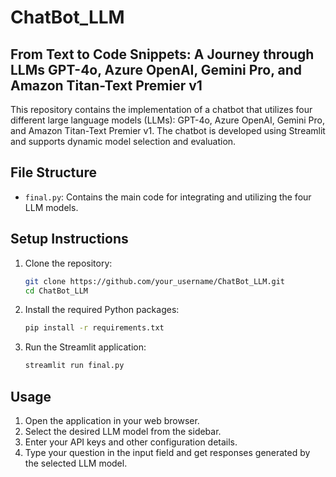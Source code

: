 # ChatBot_LLM

## From Text to Code Snippets: A Journey through LLMs GPT-4o, Azure OpenAI, Gemini Pro, and Amazon Titan-Text Premier v1

This repository contains the implementation of a chatbot that utilizes four different large language models (LLMs): GPT-4o, Azure OpenAI, Gemini Pro, and Amazon Titan-Text Premier v1. The chatbot is developed using Streamlit and supports dynamic model selection and evaluation.

## File Structure

- `final.py`: Contains the main code for integrating and utilizing the four LLM models.

## Setup Instructions

1. Clone the repository:
    ```sh
    git clone https://github.com/your_username/ChatBot_LLM.git
    cd ChatBot_LLM
    ```

2. Install the required Python packages:
    ```sh
    pip install -r requirements.txt
    ```

3. Run the Streamlit application:
    ```sh
    streamlit run final.py
    ```

## Usage

1. Open the application in your web browser.
2. Select the desired LLM model from the sidebar.
3. Enter your API keys and other configuration details.
4. Type your question in the input field and get responses generated by the selected LLM model.
